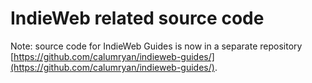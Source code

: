 # IndieWeb related source code

Note: source code for IndieWeb Guides is now in a separate repository [https://github.com/calumryan/indieweb-guides/](https://github.com/calumryan/indieweb-guides/).
